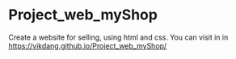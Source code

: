 # Project_web_myShop
Create a website for selling, using html and css.
You can visit in in https://vikdang.github.io/Project_web_myShop/
